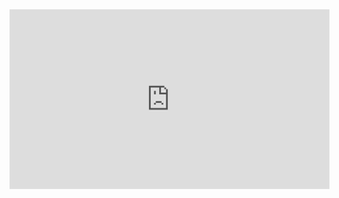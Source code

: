 <iframe width="560" height="315" src="https://www.youtube.com/embed/KvokI9_Jf4o" title="YouTube video player" frameborder="0" allow="accelerometer; autoplay; clipboard-write; encrypted-media; gyroscope; picture-in-picture" allowfullscreen></iframe>
